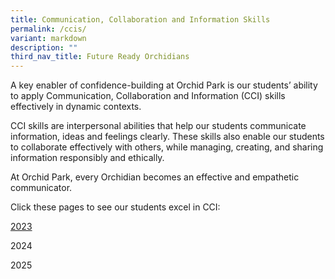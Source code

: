 ```yaml
---
title: Communication, Collaboration and Information Skills
permalink: /ccis/
variant: markdown
description: ""
third_nav_title: Future Ready Orchidians
---
```

<div>
<p>A key enabler of confidence-building at Orchid Park is our students’ ability to apply Communication, Collaboration and Information (CCI) skills effectively in dynamic contexts.</p>
<p>CCI skills are interpersonal abilities that help our students communicate information, ideas and feelings clearly. These skills also enable our students to collaborate effectively with others, while managing, creating, and sharing information responsibly and ethically.</p>
<p>At Orchid Park, every Orchidian becomes an effective and empathetic communicator.</p>
<p>Click these pages to see our students excel in CCI:</p>

<a href="/confidence-through-communication-2023/">2023</a><br>

2024<br>

2025<br>
	
</div>